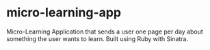 # micro-learning-app
Micro-Learning Application that sends a user one page per day about something the user wants to learn. Built using Ruby with Sinatra.
